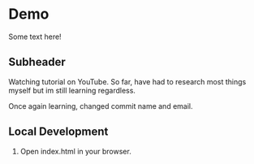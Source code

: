 # Demo

Some text here!

## Subheader

Watching tutorial on YouTube.  So far, have had to research most things
myself but im still learning regardless. 

Once again learning, changed commit name and email. 

## Local Development

1. Open index.html in your browser.